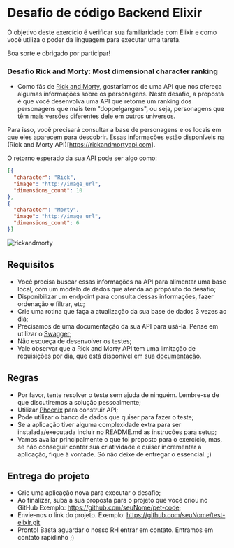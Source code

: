# Desafio de código Backend Elixir

O objetivo deste exercício é verificar sua familiaridade com Elixir e como
você utiliza o poder da linguagem para executar uma tarefa.

Boa sorte e obrigado por participar!

### Desafio Rick and Morty: Most dimensional character ranking

  - Como fãs de [Rick and Morty](http://www.adultswim.com/videos/rick-and-morty/),
  gostaríamos de uma API que nos ofereça algumas informações sobre os personagens.
  Neste desafio, a proposta é que você desenvolva uma API que retorne um
  ranking dos personagens que mais tem "doppelgangers", ou seja, personagens que
  têm mais versões diferentes dele em outros universos.

  Para isso, você precisará consultar a base de personagens e os locais em que
  eles aparecem para descobrir.
  Essas informações estão disponíveis na
  (Rick and Morty API)[https://rickandmortyapi.com].

  O retorno esperado da sua API pode ser algo como:
  ```json
  [{
    "character": "Rick",
    "image": "http://image_url",
    "dimensions_count": 10
  },
  {
    "character": "Morty",
    "image": "http://image_url",
    "dimensions_count": 6
  }]
  ```

  ![rickandmorty](https://user-images.githubusercontent.com/463350/64463152-80053a00-d0f2-11e9-8996-7a360ea343f4.gif)

## Requisitos

  * Você precisa buscar essas informações na API para alimentar uma base local,
    com um modelo de dados que atenda ao propósito do desafio;
  * Disponibilizar um endpoint para consulta dessas informações, fazer ordenação
  e filtrar, etc;
  * Crie uma rotina que faça a atualização da sua base de dados 3 vezes ao dia;
  * Precisamos de uma documentação da sua API para usá-la. Pense em utilizar
    o [Swagger](https://swagger.io/);
  * Não esqueça de desenvolver os testes;
  * Vale observar que a Rick and Morty API tem uma limitação de requisições por
    dia, que está disponível em sua
   [documentação](https://rickandmortyapi.com/documentation).


## Regras
  * Por favor, tente resolver o teste sem ajuda de ninguém. Lembre-se de que
  discutiremos a solução pessoalmente;
  * Utilizar [Phoenix](https://phoenixframework.org/) para construir API;
  * Pode utilizar o banco de dados que quiser para fazer o teste;
  * Se a aplicação tiver alguma complexidade extra para ser instalada/executada incluir
  no README.md as instruções para setup;
  * Vamos avaliar principalmente o que foi proposto para o exercício,
  mas, se não conseguir conter sua criatividade e quiser incrementar a aplicação,
  fique à vontade. Só não deixe de entregar o essencial. ;)

## Entrega do projeto

- Crie uma aplicação nova para executar o desafio;
- Ao finalizar, suba a sua proposta para o projeto que você criou no GitHub
Exemplo: https://github.com/seuNome/pet-code;
- Envie-nos o link do projeto. Exemplo: https://github.com/seuNome/test-elixir.git
- Pronto! Basta aguardar o nosso RH entrar em contato. Entramos em contato rapidinho ;)
